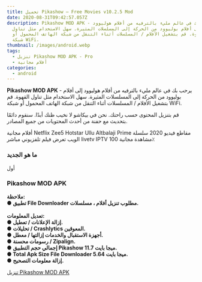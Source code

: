 ```yaml
---
title: تحميل Pikashow – Free Movies v10.2.5 Mod
date: 2020-08-31T09:42:57.057Z
description: Pikashow MOD APK - يرحب بك في عالم مليء بالترفيه من أفلام هوليوود
  إلى أفلام بوليوود من الحركة إلى المسلسلات المثيرة. سهل الاستخدام مثل تناول
  القهوة. قم بتشغيل الأفلام / المسلسلات أثناء التنقل من شبكة الهاتف المحمول أو
  شبكة WiFi.
thumbnail: /images/android.webp
tags:
  - تنزيل Pikashow MOD APK - Pro
  - أفلام مجانية
categories:
  - android
---
```

<!--StartFragment-->

**Pikashow MOD APK** - يرحب بك في عالم مليء بالترفيه من أفلام هوليوود إلى أفلام بوليوود من الحركة إلى المسلسلات المثيرة. سهل الاستخدام مثل تناول القهوة. قم بتشغيل الأفلام / المسلسلات أثناء التنقل من شبكة الهاتف المحمول أو شبكة WiFi.

قم بتنزيل المحتوى حسب راحتك. نحن في بيكاشو لا نخيب ظنك أبدًا. سنقوم دائمًا بتحديث مع حفنة من أحدث المحتويات من جميع المصادر.

أفلام مجانية Netflix Zee5 Hotstar Ullu Altbalaji Prime مقاطع فيديو 2020 سلسلة الويب تعرض فيلم تلفزيوني مباشر livetv IPTV مشاهدة مجانية 100٪

### ما هو الجديد

أول

### Pikashow MOD APK

**ملاحظة:**\
**● تطبيق File Downloader مطلوب تنزيل أفلام ، مسلسلات.**\
\
**تعديل المعلومات:**\
**● إزالة الإعلانات / تعطيل.\
● تحليلات / Crashlytics المعوقين.\
● أجهزة الاستقبال والخدمات إزالتها / معطل.\
● رسومات محسنة / Zipalign.\
● إجمالي حجم التطبيق Pikashow 11.7 ميجا بايت.\
● Total Apk Size File Downloader 5.64 ميجا بايت.\
● إزالة معلومات التصحيح.**

[تنزيل Pikashow MOD APK](https://translate.googleusercontent.com/translate_c?depth=1&hl=en&pto=aue&rurl=translate.google.co.ma&sl=en&sp=nmt4&tl=ar&u=https://dlapk4all.com/%3Fapp_id%3Dcom.offshore.oneplay1&usg=ALkJrhh2vq4xSJbsWFhr46XDp7wjLSmaiw "تنزيل Pikashow")

<!--EndFragment-->